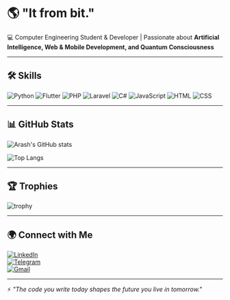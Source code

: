 # 🌎 "It from bit."

💻 Computer Engineering Student & Developer | Passionate about **Artificial Intelligence, Web & Mobile Development, and Quantum Consciousness**  

---

## 🛠️ Skills
![Python](https://img.shields.io/badge/Python-3776AB?logo=python&logoColor=white)
![Flutter](https://img.shields.io/badge/Flutter-02569B?logo=flutter&logoColor=white)
![PHP](https://img.shields.io/badge/PHP-777BB4?logo=php&logoColor=white)
![Laravel](https://img.shields.io/badge/Laravel-FF2D20?logo=laravel&logoColor=white)
![C#](https://img.shields.io/badge/C%23-239120?logo=c-sharp&logoColor=white)
![JavaScript](https://img.shields.io/badge/JavaScript-F7DF1E?logo=javascript&logoColor=black)
![HTML](https://img.shields.io/badge/HTML5-E34F26?logo=html5&logoColor=white)
![CSS](https://img.shields.io/badge/CSS3-1572B6?logo=css3&logoColor=white)



---

## 📊 GitHub Stats
![Arash's GitHub stats](https://github-readme-stats.vercel.app/api?username=Arash-Zih&show_icons=true&theme=radical)

![Top Langs](https://github-readme-stats.vercel.app/api/top-langs/?username=Arash-Zih&layout=compact&theme=radical)

---

## 🏆 Trophies
![trophy](https://github-profile-trophy.vercel.app/?username=Arash-Zih&theme=onedark)

---

## 🌍 Connect with Me
[![LinkedIn](https://img.shields.io/badge/LinkedIn-0077B5?logo=linkedin&logoColor=white)](https://linkedin.com/in/)  
[![Telegram](https://img.shields.io/badge/Telegram-26A5E4?logo=telegram&logoColor=white)](https://t.me/ArashZih)  
[![Gmail](https://img.shields.io/badge/Gmail-D14836?logo=gmail&logoColor=white)](mailto:ArashZihayat1249@gmail.com)  

---

⚡ *"The code you write today shapes the future you live in tomorrow."*
